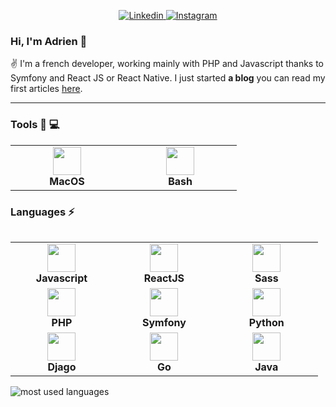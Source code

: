 <p align="center">
    <a href="https://www.linkedin.com/in/adrientiburce-centralelille/">
      <img alt="Linkedin" src="https://img.shields.io/badge/-linkedin-blue?style=for-the-badge&logo=Linkedin&logoColor=white" />
    </a>
    <a href="https://www.instagram.com/adrientiburce/">
      <img alt="Instagram" src="https://img.shields.io/badge/-Instagram-c14584?style=for-the-badge&labelColor=c14584&logo=instagram&logoColor=white" />
    </a>
 </p>

### Hi, I'm Adrien 👋

✌️ I'm a french developer, working mainly with PHP and Javascript thanks to Symfony and React JS or React Native.
I just started **a blog** you can read my first articles [here](https://adrientiburce.webrush.fr/).



-------------


### Tools 🔧 💻

<table>
<tbody>
<tr>

<td align="center" width="20%">
<img height=45px src="https://img.icons8.com/metro/26/000000/2x/mac-os.png">
<b><center>MacOS</center></b>
</td>
    
<td align="center" width="20%">
<img height=45px src="https://img.icons8.com/cute-clipart/64/000000/2x/console.png">
<span><b><center>Bash</center></b></span>
</td>

</tr>
</tbody>
</table>


### Languages ⚡ 


<table style="display: inline-block">
<tbody>
<tr>
<td align="center" width="20%">
<img height=45px src="https://img.icons8.com/color/48/000000/2x/javascript.png">
<span><b><center>Javascript</center></b></span>
</td>

<td align="center" width="20%">
<img height=45px src="https://img.icons8.com/ultraviolet/2x/react.png">
<span><b><center>ReactJS</center></b></span>
</td>

<td align="center" width="20%">
<img height=45px src="https://img.icons8.com/color/48/000000/2x/sass.png">
<span><b><center>Sass</center></b></span>
</td>
</tr>

<tr>
<td align="center" width="20%">
<img height=45px src="https://img.icons8.com/offices/30/000000/2x/php-logo.png">
<span><b><center>PHP</center></b></span>
</td>
    
<td align="center" width="20%">
<img height=45px src="https://img.icons8.com/color/48/000000/2x/symfony.png">
<span><b><center>Symfony</center></b></span>
</td>

<td align="center" width="20%">
<img height=45px src="https://img.icons8.com/color/2x/python.png">
<span><b><center>Python</center></b></span>
</td>

</tr>

<tr>
<td align="center" width="20%">
<img height=45px src="https://img.icons8.com/color/48/000000/django.png">
<span><b><center>Djago</center></b></span>
</td>
    
<td align="center" width="20%">
<img height=45px src="https://img.icons8.com/color/48/000000/golang.png">
<span><b><center>Go</center></b></span>
</td>

<td align="center" width="20%">
<img height=45px src="https://img.icons8.com/color/48/000000/java-coffee-cup-logo.png">
<span><b><center>Java</center></b></span>
</td>
</tr>

</tbody>
</table>

<img alt="most used languages" src="https://github-readme-stats.vercel.app/api/top-langs/?username=adrientiburce&layout=compact" />


<!--
**adrientiburce/adrientiburce** is a ✨ _special_ ✨ repository because its `README.md` (this file) appears on your GitHub profile.

Here are some ideas to get you started:

- 🔭 I’m currently working on ...
- 🌱 I’m currently learning ...
- 👯 I’m looking to collaborate on ...
- 🤔 I’m looking for help with ...
- 💬 Ask me about ...
- 📫 How to reach me: ...
- 😄 Pronouns: ...
- ⚡ Fun fact: ...
-->
